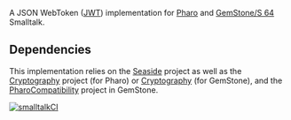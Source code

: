 A JSON WebToken ([JWT](https://tools.ietf.org/html/rfc7519.html)) implementation for [Pharo](https://www.pharo.org) and [GemStone/S 64](https://www.gemtalksystems.com) Smalltalk.
## Dependencies

This implementation relies on the [Seaside](https://github.com/SeasideSt/Seaside) project as well as the [Cryptography](https://github.com/pharo-contributions/Cryptography) project (for Pharo) or [Cryptography](https://github.com/GsDevKit/Cryptography) (for GemStone), and the [PharoCompatibility](https://github.com/GsDevKit/PharoCompatibility) project in GemStone.

[![smalltalkCI](https://github.com/Yesplan/Json-WebToken/actions/workflows/ci.yml/badge.svg?branch=main)](https://github.com/Yesplan/Json-WebToken/actions/workflows/ci.yml)